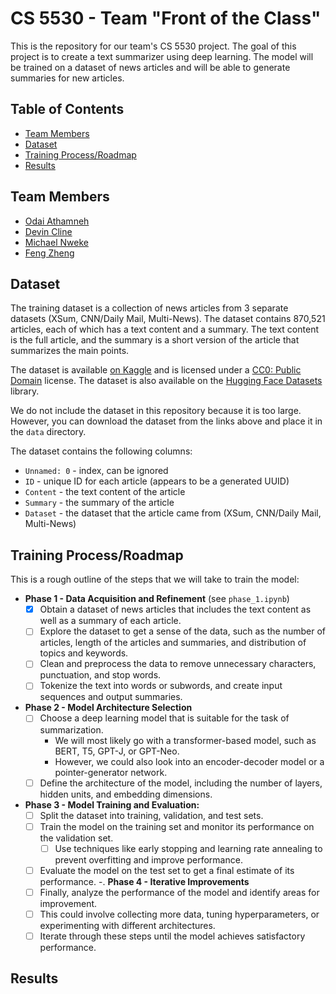 # CS 5530 - Team "Front of the Class"

This is the repository for our team's CS 5530 project. The goal of this project is to create a text summarizer using deep learning. The model will be trained on a dataset of news articles and will be able to generate summaries for new articles.

## Table of Contents

- [Team Members](#team-members)
- [Dataset](#dataset)
- [Training Process/Roadmap](#training-processroadmap)
- [Results](#results)

## Team Members

- [Odai Athamneh](https://github.com/heyodai)
- [Devin Cline](https://github.com/orangedoor)
- [Michael Nweke](https://github.com/m-nweke)
- [Feng Zheng](https://github.com/FengZheng99)

## Dataset

The training dataset is a collection of news articles from 3 separate datasets (XSum, CNN/Daily Mail, Multi-News). The dataset contains 870,521 articles, each of which has a text content and a summary. The text content is the full article, and the summary is a short version of the article that summarizes the main points. 

The dataset is available [on Kaggle](https://www.kaggle.com/datasets/sbhatti/news-summarization) and is licensed under a [CC0: Public Domain](https://creativecommons.org/publicdomain/zero/1.0/) license. The dataset is also available on the [Hugging Face Datasets](https://huggingface.co/datasets/cnn_dailymail) library.

We do not include the dataset in this repository because it is too large. However, you can download the dataset from the links above and place it in the `data` directory.

The dataset contains the following columns:
- `Unnamed: 0` - index, can be ignored
- `ID` - unique ID for each article (appears to be a generated UUID)
- `Content` - the text content of the article
- `Summary` - the summary of the article
- `Dataset` - the dataset that the article came from (XSum, CNN/Daily Mail, Multi-News)

## Training Process/Roadmap

This is a rough outline of the steps that we will take to train the model:

- **Phase 1 - Data Acquisition and Refinement** (see `phase_1.ipynb`)
    - [x] Obtain a dataset of news articles that includes the text content as well as a summary of each article. 
    - [ ] Explore the dataset to get a sense of the data, such as the number of articles, length of the articles and summaries, and distribution of topics and keywords.
    - [ ] Clean and preprocess the data to remove unnecessary characters, punctuation, and stop words. 
    - [ ] Tokenize the text into words or subwords, and create input sequences and output summaries.
- **Phase 2 - Model Architecture Selection** 
    - [ ] Choose a deep learning model that is suitable for the task of summarization. 
        - We will most likely go with a transformer-based model, such as BERT, T5, GPT-J, or GPT-Neo.
        - However, we could also look into an encoder-decoder model or a pointer-generator network. 
    - [ ] Define the architecture of the model, including the number of layers, hidden units, and embedding dimensions.
- **Phase 3 - Model Training and Evaluation:** 
    - [ ] Split the dataset into training, validation, and test sets.
    - [ ] Train the model on the training set and monitor its performance on the validation set. 
        - [ ] Use techniques like early stopping and learning rate annealing to prevent overfitting and improve performance. 
    - [ ] Evaluate the model on the test set to get a final estimate of its performance.
-. **Phase 4 - Iterative Improvements** 
    - [ ] Finally, analyze the performance of the model and identify areas for improvement. 
    - [ ] This could involve collecting more data, tuning hyperparameters, or experimenting with different architectures. 
    - [ ] Iterate through these steps until the model achieves satisfactory performance.

## Results